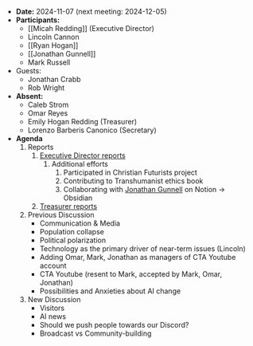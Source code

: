 - **Date:** 2024-11-07 (next meeting: 2024-12-05)
- **Participants:**
    - [[Micah Redding]] (Executive Director)
    - Lincoln Cannon
    - [[Ryan Hogan]]
    - [[Jonathan Gunnell]]
    - Mark Russell
- Guests:
	- Jonathan Crabb
	- Rob Wright
- **Absent:**
	- Caleb Strom
    - Omar Reyes
    - Emily Hogan Redding (Treasurer)
    - Lorenzo Barberis Canonico (Secretary)
- **Agenda**
    1. Reports
        1. [Executive Director reports](https://www.christiantranshumanism.org/reports/membership)
	        1. Additional efforts
		        1. Participated in Christian Futurists project
		        2. Contributing to Transhumanist ethics book
		        3. Collaborating with [Jonathan Gunnell](Jonathan%20Gunnell) on Notion -> Obsidian
        2. [Treasurer reports](https://www.christiantranshumanism.org/reports/treasurer)
    2. Previous Discussion
        - Communication & Media
        - Population collapse
        - Political polarization
        - Technology as the primary driver of near-term issues (Lincoln)
        - Adding Omar, Mark, Jonathan as managers of CTA Youtube account
        - CTA Youtube (resent to Mark, accepted by Mark, Omar, Jonathan)
        - Possibilities and Anxieties about AI change 
	3. New Discussion
		- Visitors
		- AI news
		- Should we push people towards our Discord?
		- Broadcast vs Community-building
